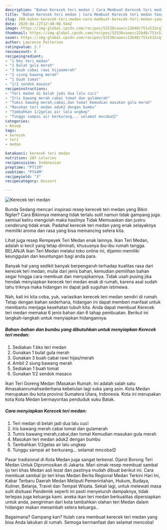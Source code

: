 ```yaml
---
description: "Bahan Kerecek teri medan | Cara Membuat Kerecek teri medan Yang Enak Dan Mudah"
title: "Bahan Kerecek teri medan | Cara Membuat Kerecek teri medan Yang Enak Dan Mudah"
slug: 260-bahan-kerecek-teri-medan-cara-membuat-kerecek-teri-medan-yang-enak-dan-mudah
date: 2020-04-22T12:40:08.544Z
image: https://img-global.cpcdn.com/recipes/52530caaecc22b40/751x532cq70/kerecek-teri-medan-foto-resep-utama.jpg
thumbnail: https://img-global.cpcdn.com/recipes/52530caaecc22b40/751x532cq70/kerecek-teri-medan-foto-resep-utama.jpg
cover: https://img-global.cpcdn.com/recipes/52530caaecc22b40/751x532cq70/kerecek-teri-medan-foto-resep-utama.jpg
author: Lawrence Patterson
ratingvalue: 3.7
reviewcount: 8
recipeingredient:
- "1 bks teri medan"
- "1 bulat gula merah"
- "3 buah cabai rawi hijaumerah"
- "2 siung bawang merah"
- "1 buah tomat"
- "1/2 sendok masaco"
recipeinstructions:
- "Teri medan di belah jadi dua lalu cuci"
- "Iris bawang merah cabai tomat dan gulamerah"
- "Tumis bawang merah,cabai,dan tomat Kemudian masukan gula merah"
- "Masukan teri medan aduk2 dengan bumbu"
- "Tambahkan 1/2gelas air lalu ungkep"
- "Tunggu sampai air berkurang... selamat mncoba😊"
categories:
- Resep
tags:
- kerecek
- teri
- medan

katakunci: kerecek teri medan 
nutrition: 207 calories
recipecuisine: Indonesian
preptime: "PT11M"
cooktime: "PT44M"
recipeyield: "3"
recipecategory: Dessert

---
```



![Kerecek teri medan](https://img-global.cpcdn.com/recipes/52530caaecc22b40/751x532cq70/kerecek-teri-medan-foto-resep-utama.jpg)

Bunda Sedang mencari inspirasi resep kerecek teri medan yang Bikin Ngiler? Cara Bikinnya memang tidak terlalu sulit namun tidak gampang juga. semisal keliru mengolah maka hasilnya Tidak Memuaskan dan justru cenderung tidak enak. Padahal kerecek teri medan yang enak selayaknya memiliki aroma dan rasa yang bisa memancing selera kita.

Lihat juga resep Rempeyek Teri Medan enak lainnya. Ikan Teri Medan, adalah si kecil yang tetap diminati, khususnya ibu-ibu rumah tangga. BELANJA Ikan Teri Medan melalui toko online ini, dijamin memiliki keunggulan dan keuntungan bagi anda para.

Banyak hal yang sedikit banyak berpengaruh terhadap kualitas rasa dari kerecek teri medan, mulai dari jenis bahan, kemudian pemilihan bahan segar hingga cara membuat dan menyajikannya. Tidak usah pusing jika hendak menyiapkan kerecek teri medan enak di rumah, karena asal sudah tahu triknya maka hidangan ini dapat jadi suguhan istimewa.


Nah, kali ini kita coba, yuk, variasikan kerecek teri medan sendiri di rumah. Tetap dengan bahan sederhana, hidangan ini dapat memberi manfaat untuk membantu menjaga kesehatan tubuh kita. Anda dapat membuat Kerecek teri medan memakai 6 jenis bahan dan 6 tahap pembuatan. Berikut ini langkah-langkah untuk menyiapkan hidangannya.

<!--inarticleads1-->

##### Bahan-bahan dan bumbu yang dibutuhkan untuk menyiapkan Kerecek teri medan:

1. Sediakan 1 bks teri medan
1. Gunakan 1 bulat gula merah
1. Gunakan 3 buah cabai rawi hijau/merah
1. Ambil 2 siung bawang merah
1. Sediakan 1 buah tomat
1. Gunakan 1/2 sendok masaco


Ikan Teri Goreng Medan (Masakan Rumah. Ini adalah salah satu #masakanrumahsederhana kebetulan lagi suka yang asin. Kota Medan merupakan ibu kota provinsi Sumatera Utara, Indonesia. Kota ini merupakan kota Kota Medan bermayoritas penduduk suku Batak. 

<!--inarticleads2-->

##### Cara menyiapkan Kerecek teri medan:

1. Teri medan di belah jadi dua lalu cuci
1. Iris bawang merah cabai tomat dan gulamerah
1. Tumis bawang merah,cabai,dan tomat Kemudian masukan gula merah
1. Masukan teri medan aduk2 dengan bumbu
1. Tambahkan 1/2gelas air lalu ungkep
1. Tunggu sampai air berkurang... selamat mncoba😊


Pasar tradisional di Kota Medan juga sangat terkenal. Djarot Borong Teri Medan Untuk Dipromosikan di Jakarta. Mari simak resep membuat sambal ijo teri khas Medan asli lezat dan pastinya mudah dibuat berikut ini. Cara membuat sambal ijo teri khas Medan Berita Regional Medan Terkini Hari Ini, Kabar Terbaru Daerah Medan Meliputi Pemerintahan, Hukum, Budaya, Kuliner, Belanja, Travel dan Tempat Wisata. Sekali lagi, untuk melewati masa sulit disituasi Pandemik seperti ini pasti menyeluruh dampaknya, tidak terlepas juga keluarga kami. aneka ikan teri medan berkualitas dipersiapkan untuk anda, pengiriman dari kota tambahkan olahan teri Medan dalam hidangan makan menambah selera keluarga.. 

Bagaimana? Gampang kan? Itulah cara membuat kerecek teri medan yang bisa Anda lakukan di rumah. Semoga bermanfaat dan selamat mencoba!
